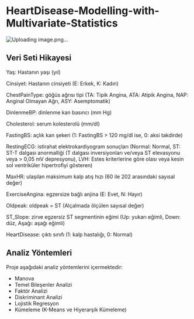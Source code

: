 # HeartDisease-Modelling-with-Multivariate-Statistics

![Uploading image.png…]()


## Veri Seti Hikayesi

Yaş: Hastanın yaşı (yıl)

Cinsiyet: Hastanın cinsiyeti (E: Erkek, K: Kadın)

ChestPainType: göğüs ağrısı tipi (TA: Tipik Angina, ATA: Atipik Angina, NAP: Anginal Olmayan Ağrı, ASY: Asemptomatik)

DinlenmeBP: dinlenme kan basıncı (mm Hg)

Cholesterol: serum kolesterolü (mm/dl)

FastingBS: açlık kan şekeri (1: FastingBS > 120 mg/dl ise, 0: aksi takdirde)

RestingECG: istirahat elektrokardiyogram sonuçları (Normal: Normal, ST: ST-T dalgası anormalliği (T dalgası inversiyonları ve/veya ST elevasyonu veya > 0,05 mV depresyonu), LVH: Estes kriterlerine göre olası veya 
kesin sol ventriküler hipertrofiyi gösteren)

MaxHR: ulaşılan maksimum kalp atış hızı (60 ile 202 arasındaki sayısal değer)

ExerciseAngina: egzersize bağlı anjina (E: Evet, N: Hayır)

Oldpeak: oldpeak = ST (Alçalmada ölçülen sayısal değer)

ST_Slope: zirve egzersiz ST segmentinin eğimi (Up: yukarı eğimli, Down: düz, Aşağı: aşağı eğimli)

HeartDisease: çıktı sınıfı (1: kalp hastalığı, 0: Normal)


## Analiz Yöntemleri

Proje aşağıdaki analiz yöntemlerini içermektedir:

- Manova
- Temel Bileşenler Analizi
- Faktör Analizi
- Diskriminant Analizi
- Lojistik Regresyon
- Kümeleme (K-Means ve Hiyerarşik Kümeleme)
